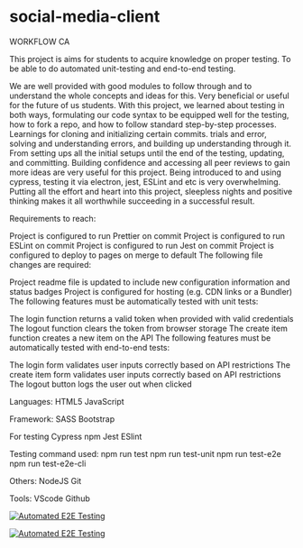 # social-media-client

WORKFLOW CA

This project is aims for students to acquire knowledge on proper testing. To be able to do automated unit-testing and end-to-end testing.

We are well provided with good modules to follow through and to understand the whole concepts and ideas for this.
Very beneficial or useful for the future of us students. With this project, we learned about testing in both ways, formulating our code syntax to
be equipped well for the testing, how to fork a repo, and how to follow standard step-by-step processes.
Learnings for cloning and initializing certain commits. trials and error, solving and understanding errors, and building up understanding through it.
From setting ups all the initial setups until the end of the testing, updating, and committing.
Building confidence and accessing all peer reviews to gain more ideas are very useful for this project.
Being introduced to and using cypress, testing it via electron, jest, ESLint and etc is very overwhelming.
Putting all the effort and heart into this project, sleepless nights and positive thinking makes it all worthwhile succeeding in a successful result.

Requirements to reach:

Project is configured to run Prettier on commit
Project is configured to run ESLint on commit
Project is configured to run Jest on commit
Project is configured to deploy to pages on merge to default
The following file changes are required:

Project readme file is updated to include new configuration information and status badges
Project is configured for hosting (e.g. CDN links or a Bundler)
The following features must be automatically tested with unit tests:

The login function returns a valid token when provided with valid credentials
The logout function clears the token from browser storage
The create item function creates a new item on the API
The following features must be automatically tested with end-to-end tests:

The login form validates user inputs correctly based on API restrictions
The create item form validates user inputs correctly based on API restrictions
The logout button logs the user out when clicked

Languages:
HTML5
JavaScript

Framework:
SASS
Bootstrap

For testing
Cypress
npm
Jest
ESlint

Testing command used:
npm run test
npm run test-unit
npm run test-e2e
npm run test-e2e-cli

Others:
NodeJS
Git

Tools:
VScode
Github

[![Automated E2E Testing](https://github.com/NeNorvalls/social-media-client/actions/workflows/e2e-test.yml/badge.svg)](https://github.com/NeNorvalls/social-media-client/actions/workflows/e2e-test.yml)

[![Automated E2E Testing](https://github.com/NeNorvalls/social-media-client/actions/workflows/e2e-test.yml/badge.svg)](https://github.com/NeNorvalls/social-media-client/actions/workflows/e2e-test.yml)